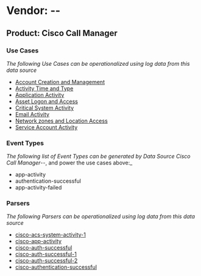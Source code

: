 Vendor: --
==========
Product: Cisco Call Manager
---------------------------

### Use Cases

_The following Use Cases can be operationalized using log data from this data source_

* [Account Creation and Management](../UseCases/usecase_account_creation_and_management.md)
* [Activity Time  and Type](../UseCases/usecase_activity_time__and_type.md)
* [Application Activity](../UseCases/usecase_application_activity.md)
* [Asset Logon and Access](../UseCases/usecase_asset_logon_and_access.md)
* [Critical System Activity](../UseCases/usecase_critical_system_activity.md)
* [Email Activity](../UseCases/usecase_email_activity.md)
* [Network zones and Location Access](../UseCases/usecase_network_zones_and_location_access.md)
* [Service Account Activity](../UseCases/usecase_service_account_activity.md)


### Event Types

_The following list of Event Types can be generated by Data Source Cisco Call Manager_--, and power the use cases above:_

- app-activity
- authentication-successful
- app-activity-failed


### Parsers

_The following Parsers can be operationalized using log data from this data source_

* [cisco-acs-system-activity-1](../Parsers/parserContent_cisco-acs-system-activity-1.md)
* [cisco-app-activity](../Parsers/parserContent_cisco-app-activity.md)
* [cisco-auth-successful](../Parsers/parserContent_cisco-auth-successful.md)
* [cisco-auth-successful-1](../Parsers/parserContent_cisco-auth-successful-1.md)
* [cisco-auth-successful-2](../Parsers/parserContent_cisco-auth-successful-2.md)
* [cisco-authentication-successful](../Parsers/parserContent_cisco-authentication-successful.md)
